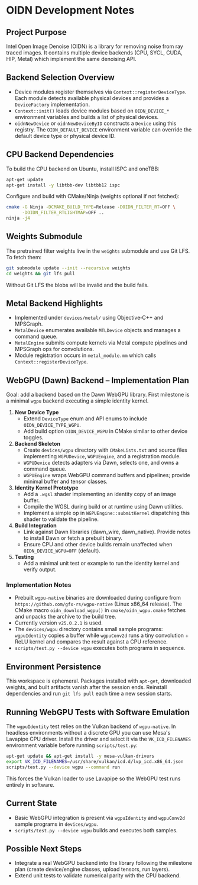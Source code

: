 # OIDN Development Notes

## Project Purpose
Intel Open Image Denoise (OIDN) is a library for removing noise from ray traced images. It contains multiple device backends (CPU, SYCL, CUDA, HIP, Metal) which implement the same denoising API.

## Backend Selection Overview
- Device modules register themselves via `Context::registerDeviceType`. Each module detects available physical devices and provides a `DeviceFactory` implementation.
- `Context::init()` loads device modules based on `OIDN_DEVICE_*` environment variables and builds a list of physical devices.
- `oidnNewDevice` or `oidnNewDeviceByID` constructs a `Device` using this registry. The `OIDN_DEFAULT_DEVICE` environment variable can override the default device type or physical device ID.

## CPU Backend Dependencies
To build the CPU backend on Ubuntu, install ISPC and oneTBB:
```bash
apt-get update
apt-get install -y libtbb-dev libtbb12 ispc
```
Configure and build with CMake/Ninja (weights optional if not fetched):
```bash
cmake -G Ninja -DCMAKE_BUILD_TYPE=Release -DOIDN_FILTER_RT=OFF \
      -DOIDN_FILTER_RTLIGHTMAP=OFF ..
ninja -j4
```

## Weights Submodule
The pretrained filter weights live in the `weights` submodule and use Git LFS. To fetch them:
```bash
git submodule update --init --recursive weights
cd weights && git lfs pull
```
Without Git LFS the blobs will be invalid and the build fails.

## Metal Backend Highlights
- Implemented under `devices/metal/` using Objective‑C++ and MPSGraph.
- `MetalDevice` enumerates available `MTLDevice` objects and manages a command queue.
- `MetalEngine` submits compute kernels via Metal compute pipelines and MPSGraph ops for convolutions.
- Module registration occurs in `metal_module.mm` which calls `Context::registerDeviceType`.

## WebGPU (Dawn) Backend – Implementation Plan
Goal: add a backend based on the Dawn WebGPU library. First milestone is a minimal `wgpu` backend executing a simple identity kernel.

1. **New Device Type**
   - Extend `DeviceType` enum and API enums to include `OIDN_DEVICE_TYPE_WGPU`.
   - Add build option `OIDN_DEVICE_WGPU` in CMake similar to other device toggles.
2. **Backend Skeleton**
   - Create `devices/wgpu` directory with `CMakeLists.txt` and source files implementing `WGPUDevice`, `WGPUEngine`, and a registration module.
   - `WGPUDevice` detects adapters via Dawn, selects one, and owns a command queue.
   - `WGPUEngine` wraps WebGPU command buffers and pipelines; provide minimal buffer and tensor classes.
3. **Identity Kernel Prototype**
   - Add a `.wgsl` shader implementing an identity copy of an image buffer.
   - Compile the WGSL during build or at runtime using Dawn utilities.
   - Implement a simple op in `WGPUEngine::submitKernel` dispatching this shader to validate the pipeline.
4. **Build Integration**
   - Link against Dawn libraries (dawn_wire, dawn_native). Provide notes to install Dawn or fetch a prebuilt binary.
   - Ensure CPU and other device builds remain unaffected when `OIDN_DEVICE_WGPU=OFF` (default).
5. **Testing**
   - Add a minimal unit test or example to run the identity kernel and verify output.

### Implementation Notes
- Prebuilt `wgpu-native` binaries are downloaded during configure from
  `https://github.com/gfx-rs/wgpu-native` (Linux x86_64 release). The CMake macro
  `oidn_download_wgpu()` in `cmake/oidn_wgpu.cmake` fetches and unpacks the
  archive to the build tree.
- Currently version `v25.0.2.1` is used.
- The `devices/wgpu` directory contains small sample programs: `wgpuIdentity`
  copies a buffer while `wgpuConv2d` runs a tiny convolution + ReLU kernel and
  compares the result against a CPU reference.
- `scripts/test.py --device wgpu` executes both programs in sequence.


## Environment Persistence
This workspace is ephemeral. Packages installed with `apt-get`, downloaded weights, and built artifacts vanish after the session ends. Reinstall dependencies and run `git lfs pull` each time a new session starts.

## Running WebGPU Tests with Software Emulation
The `wgpuIdentity` test relies on the Vulkan backend of `wgpu-native`. In
headless environments without a discrete GPU you can use Mesa's Lavapipe CPU
driver. Install the driver and select it via the `VK_ICD_FILENAMES` environment
variable before running `scripts/test.py`:

```bash
apt-get update && apt-get install -y mesa-vulkan-drivers
export VK_ICD_FILENAMES=/usr/share/vulkan/icd.d/lvp_icd.x86_64.json
scripts/test.py --device wgpu --command run
```
This forces the Vulkan loader to use Lavapipe so the WebGPU test runs entirely
in software.

## Current State
* Basic WebGPU integration is present via `wgpuIdentity` and `wgpuConv2d`
  sample programs in `devices/wgpu`.
* `scripts/test.py --device wgpu` builds and executes both samples.

## Possible Next Steps
* Integrate a real WebGPU backend into the library following the milestone plan
  (create device/engine classes, upload tensors, run layers).
* Extend unit tests to validate numerical parity with the CPU backend.
